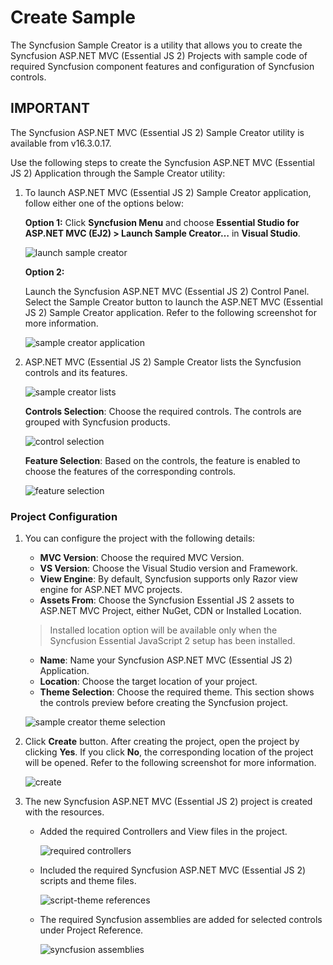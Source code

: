 # Create Sample

The Syncfusion Sample Creator is a utility that allows you to create the Syncfusion ASP.NET MVC (Essential JS 2) Projects with sample code of required Syncfusion component features and configuration of Syncfusion controls.

## IMPORTANT

The Syncfusion ASP.NET MVC (Essential JS 2) Sample Creator utility is available from v16.3.0.17.

Use the following steps to create the Syncfusion ASP.NET MVC (Essential JS 2) Application through the Sample Creator utility:

1. To launch ASP.NET MVC (Essential JS 2) Sample Creator application, follow either one of the options below:

    **Option 1:** Click **Syncfusion Menu** and choose **Essential Studio for ASP.NET MVC (EJ2) > Launch Sample Creator…** in **Visual Studio**.

    ![launch sample creator](../images/launch-sample-creator.png)

    **Option 2:**

    Launch the Syncfusion ASP.NET MVC (Essential JS 2) Control Panel. Select the Sample Creator button to launch the ASP.NET MVC (Essential JS 2) Sample Creator application. Refer to the following screenshot for more information.

    ![sample creator application](../images/sample-creator-application.png)

2. ASP.NET MVC (Essential JS 2) Sample Creator lists the Syncfusion controls and its features.

    ![sample creator lists](../images/sample-creator-list.png)

    **Controls Selection**: Choose the required controls. The controls are grouped with Syncfusion products.

    ![control selection](../images/control-selection.png)

    **Feature Selection**: Based on the controls, the feature is enabled to choose the features of the corresponding controls.

    ![feature selection](../images/feature-list.png)

### Project Configuration

1. You can configure the project with the following details:

    * **MVC Version**: Choose the required MVC Version.
    * **VS Version**: Choose the Visual Studio version and Framework.
    * **View Engine**: By default, Syncfusion supports only Razor view engine for ASP.NET MVC projects.
    * **Assets From**: Choose the Syncfusion Essential JS 2 assets to ASP.NET MVC Project, either NuGet, CDN or Installed Location.

    > Installed location option will be available only when the Syncfusion Essential JavaScript 2 setup has been installed.

    * **Name**: Name your Syncfusion ASP.NET MVC (Essential JS 2) Application.
    * **Location**: Choose the target location of your project.
    * **Theme Selection**: Choose the required theme. This section shows the controls preview before creating the Syncfusion project.

    ![sample creator theme selection](../images/aspnet-mvc-samplecreator.png)

2. Click **Create** button. After creating the project, open the project by clicking **Yes**. If you click **No**, the corresponding location of the project will be opened. Refer to the following screenshot for more information.

    ![create](../images/sample-creator-create.png)

3. The new Syncfusion ASP.NET MVC (Essential JS 2) project is created with the resources.

    * Added the required Controllers and View files in the project.

        ![required controllers](../images/required-controllers.png)

    * Included the required Syncfusion ASP.NET MVC (Essential JS 2) scripts and theme files.

        ![script-theme references](../images/scripts-theme.png)

    * The required Syncfusion assemblies are added for selected controls under Project Reference.

        ![syncfusion assemblies](../images/syncfusion-assemblies.png)

